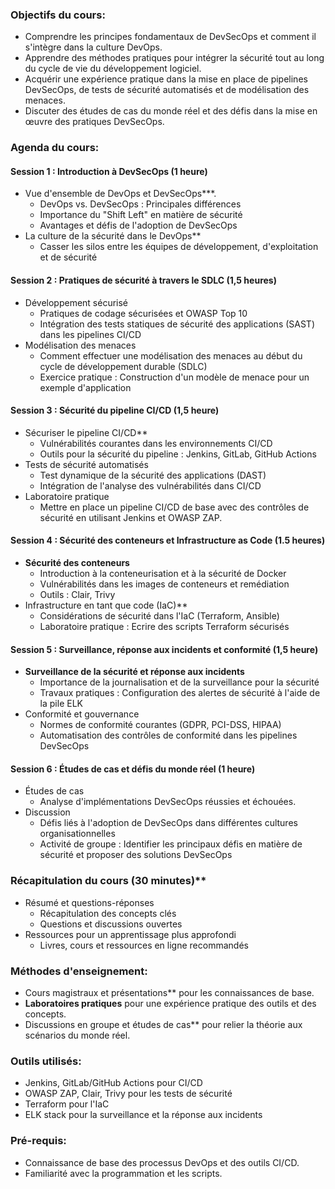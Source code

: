 ### **Objectifs du cours:**
- Comprendre les principes fondamentaux de DevSecOps et comment il s'intègre dans la culture DevOps.
- Apprendre des méthodes pratiques pour intégrer la sécurité tout au long du cycle de vie du développement logiciel.
- Acquérir une expérience pratique dans la mise en place de pipelines DevSecOps, de tests de sécurité automatisés et de modélisation des menaces.
- Discuter des études de cas du monde réel et des défis dans la mise en œuvre des pratiques DevSecOps.

### **Agenda du cours:**

#### **Session 1 : Introduction à DevSecOps (1 heure)**
- Vue d'ensemble de DevOps et DevSecOps***.
  - DevOps vs. DevSecOps : Principales différences
  - Importance du "Shift Left" en matière de sécurité
  - Avantages et défis de l'adoption de DevSecOps
- La culture de la sécurité dans le DevOps**
  - Casser les silos entre les équipes de développement, d'exploitation et de sécurité

#### **Session 2 : Pratiques de sécurité à travers le SDLC (1,5 heures)**
- Développement sécurisé
  - Pratiques de codage sécurisées et OWASP Top 10
  - Intégration des tests statiques de sécurité des applications (SAST) dans les pipelines CI/CD
- Modélisation des menaces
  - Comment effectuer une modélisation des menaces au début du cycle de développement durable (SDLC)
  - Exercice pratique : Construction d'un modèle de menace pour un exemple d'application


#### **Session 3 : Sécurité du pipeline CI/CD (1,5 heure)**
- Sécuriser le pipeline CI/CD**
  - Vulnérabilités courantes dans les environnements CI/CD
  - Outils pour la sécurité du pipeline : Jenkins, GitLab, GitHub Actions
- Tests de sécurité automatisés
  - Test dynamique de la sécurité des applications (DAST)
  - Intégration de l'analyse des vulnérabilités dans CI/CD
- Laboratoire pratique
  - Mettre en place un pipeline CI/CD de base avec des contrôles de sécurité en utilisant Jenkins et OWASP ZAP.

#### **Session 4 : Sécurité des conteneurs et Infrastructure as Code (1.5 heures)**
- **Sécurité des conteneurs**
  - Introduction à la conteneurisation et à la sécurité de Docker
  - Vulnérabilités dans les images de conteneurs et remédiation
  - Outils : Clair, Trivy
- Infrastructure en tant que code (IaC)**
  - Considérations de sécurité dans l'IaC (Terraform, Ansible)
  - Laboratoire pratique : Ecrire des scripts Terraform sécurisés


#### **Session 5 : Surveillance, réponse aux incidents et conformité (1,5 heure)**
- **Surveillance de la sécurité et réponse aux incidents**
  - Importance de la journalisation et de la surveillance pour la sécurité
  - Travaux pratiques : Configuration des alertes de sécurité à l'aide de la pile ELK
- Conformité et gouvernance
  - Normes de conformité courantes (GDPR, PCI-DSS, HIPAA)
  - Automatisation des contrôles de conformité dans les pipelines DevSecOps

#### **Session 6 : Études de cas et défis du monde réel (1 heure)**
- Études de cas
  - Analyse d'implémentations DevSecOps réussies et échouées.
- Discussion
  - Défis liés à l'adoption de DevSecOps dans différentes cultures organisationnelles
  - Activité de groupe : Identifier les principaux défis en matière de sécurité et proposer des solutions DevSecOps

### Récapitulation du cours (30 minutes)**
- Résumé et questions-réponses
  - Récapitulation des concepts clés
  - Questions et discussions ouvertes
- Ressources pour un apprentissage plus approfondi
  - Livres, cours et ressources en ligne recommandés

### **Méthodes d'enseignement:**
- Cours magistraux et présentations** pour les connaissances de base.
- **Laboratoires pratiques** pour une expérience pratique des outils et des concepts.
- Discussions en groupe et études de cas** pour relier la théorie aux scénarios du monde réel.

### **Outils utilisés:**
- Jenkins, GitLab/GitHub Actions pour CI/CD
- OWASP ZAP, Clair, Trivy pour les tests de sécurité
- Terraform pour l'IaC
- ELK stack pour la surveillance et la réponse aux incidents

### **Pré-requis:**
- Connaissance de base des processus DevOps et des outils CI/CD.
- Familiarité avec la programmation et les scripts.
